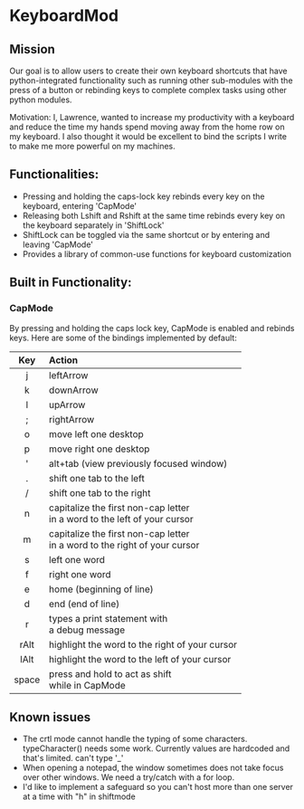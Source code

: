 # KeyboardMod

## Mission
Our goal is to allow users to create their own keyboard shortcuts that
have python-integrated functionality such as running other sub-modules with the press of a 
button or rebinding keys to complete complex tasks using other python modules.

Motivation: I, Lawrence, wanted to increase my productivity with a keyboard and reduce the time 
my hands spend moving away from the home row on my keyboard. I also thought it would be excellent
to bind the scripts I write to make me more powerful on my machines.

## Functionalities:
- Pressing and holding the caps-lock key rebinds every key on the keyboard, entering 'CapMode'
- Releasing both Lshift and Rshift at the same time rebinds every key on the keyboard separately in 'ShiftLock'
- ShiftLock can be toggled via the same shortcut or by entering and leaving 'CapMode'
- Provides a library of common-use functions for keyboard customization 


## Built in Functionality:

### CapMode 
By pressing and holding the caps lock key, CapMode is enabled and rebinds keys. Here are some
of the bindings implemented by default:

| Key | Action                                                                         |
|:---:|:-------------------------------------------------------------------------------|
|  j  | leftArrow                                                                      |
|  k  | downArrow                                                                      |
|  l  | upArrow                                                                        |
|  ;  | rightArrow                                                                     |
|  o  | move left one desktop                                                          |
|  p  | move right one desktop                                                         |
|  '  | alt+tab (view previously focused window)                                       |
|  .  | shift one tab to the left                                                      |
|  /  | shift one tab to the right                                                     |
|  n  | capitalize the first non-cap letter <br> in a word to the left of your cursor  |
|  m  | capitalize the first non-cap letter <br> in a word to the right of your cursor |
|  s  | left one word                                                                  |
|  f  | right one word                                                                 |
|  e  | home (beginning of line)                                                       |
|  d  | end (end of line)                                                              |
|  r  | types a print statement with <br> a debug message                              |
| rAlt | highlight the word to the right of your cursor                                 |
| lAlt | highlight the word to the left of your cursor                                  |
| space | press and hold to act as shift <br> while in CapMode                           |




## Known issues

- The crtl mode cannot handle the typing of some characters. typeCharacter() needs some work. Currently values are hardcoded and that's limited.
can't type '_'
- When opening a notepad, the window sometimes does not take focus over other windows. We need a try/catch with a for loop.
- I'd like to implement a safeguard so you can't host more than one server at a time with "h" in shiftmode


